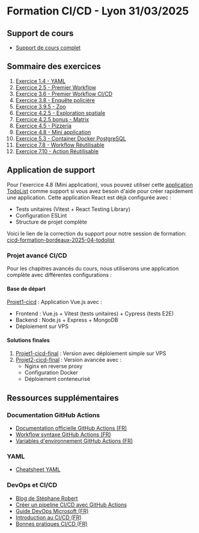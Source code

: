 # Formation CI/CD - Lyon 31/03/2025

## Support de cours

- [Support de cours complet](https://docs.google.com/presentation/d/1ovxs_jptS9gzd22K882PcSbmva6_p8T2/edit#slide=id.g34650bd1af6_0_3)

## Sommaire des exercices

1. [Exercice 1.4 - YAML](documents/exercices/1.4%20Yaml/1.4-exercice-yaml.md)
2. [Exercice 2.5 - Premier Workflow](documents/exercices/2.5%20Premiere%20workflow/2.5-exercice-premier-workflow.md)
3. [Exercice 3.6 - Premier Workflow CI/CD](documents/exercices/3.6%20Premiere%20workflow%20CICD/3.6-exercice-1er-workflow-ci.md)
4. [Exercice 3.8 - Enquête policière](documents/exercices/3.8%20Enquête%20policière/3.8-exercice-enquete.md)
5. [Exercice 3.9.5 - Zoo](documents/exercices/3.9.5_zoo/3.9.5_zoo.md)
6. [Exercice 4.2.5 - Exploration spatiale](documents/exercices/4.2.5_exploration_spatiale/4.2.5_exploration_spatiale.md)
7. [Exercice 4.2.5 bonus - Matrix](documents/exercices/4.2.5.bonus_matrix/4.2.5.bonus_matrix.md)
8. [Exercice 4.5 - Pizzeria](documents/exercices/4.5%20Pizzeria/4.5-pizzeria.md)
9. [Exercice 4.8 - Mini application](documents/exercices/4.8%20Mini%20application/4.8-exercice-synthese.md)
10. [Exercice 5.3 - Container Docker PostgreSQL](documents/exercices/5.3%20Container%20Docker%20PostgreSql/5.3-exercice-container-PostgreSQL.md)
11. [Exercice 7.8 - Workflow Réutilisable](documents/exercices/7.8_Workflow_reutilisable/7.8-workflow-reutilisablr.md)
12. [Exercice 7.10 - Action Réutilisable](documents/exercices/7.10_action_reutilisation/7.10_action_reutilisable.md)

## Application de support

Pour l'exercice 4.8 (Mini application), vous pouvez utiliser cette [application TodoList](https://github.com/HenriTeinturier/todolist-github-action-starter/tree/main) comme support si vous avez besoin d'aide pour créer rapidement une application. Cette application React est déjà configurée avec :

- Tests unitaires (Vitest + React Testing Library)
- Configuration ESLint
- Structure de projet complète

Voici le lien de la correction du support pour notre session de formation:
[cicd-formation-bordeaux-2025-04-todolist](https://github.com/HenriTeinturier/cicd-formation-lyon-31-03-todolist)

### Projet avancé CI/CD

Pour les chapitres avancés du cours, nous utiliserons une application complète avec différentes configurations :

#### Base de départ

[Projet1-cicd](https://github.com/HenriTeinturier/Projet1-cicd) : Application Vue.js avec :

- Frontend : Vue.js + Vitest (tests unitaires) + Cypress (tests E2E)
- Backend : Node.js + Express + MongoDB
- Déploiement sur VPS

#### Solutions finales

1. [Projet1-cicd-final](https://github.com/HenriTeinturier/projet1-cicd-final) : Version avec déploiement simple sur VPS
2. [Projet2-cicd-final](https://github.com/HenriTeinturier/projet2-cicd-final) : Version avancée avec :
   - Nginx en reverse proxy
   - Configuration Docker
   - Déploiement conteneurisé

## Ressources supplémentaires

### Documentation GitHub Actions

- [Documentation officielle GitHub Actions (FR)](https://docs.github.com/fr/actions)
- [Workflow syntaxe GitHub Actions (FR)](https://docs.github.com/fr/actions/using-workflows/workflow-syntax-for-github-actions)
- [Variables d'environnement GitHub Actions (FR)](https://docs.github.com/fr/actions/using-workflows/environment-variables)

### YAML

- [Cheatsheet YAML](https://quickref.me/yaml.html)

### DevOps et CI/CD

- [Blog de Stéphane Robert](https://blog.stephane-robert.info/)
- [Créer un pipeline CI/CD avec GitHub Actions](https://digital.ai/fr/catalyst-blog/github-cicd/)
- [Guide DevOps Microsoft (FR)](https://learn.microsoft.com/fr-fr/devops/)
- [Introduction au CI/CD (FR)](https://www.redhat.com/fr/topics/devops/what-is-ci-cd)
- [Bonnes pratiques CI/CD (FR)](https://www.ovhcloud.com/fr/blog/bonnes-pratiques-ci-cd/)
